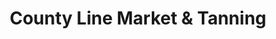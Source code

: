 ---
title: "County Line Market & Tanning"
url: /spruce-pine/county-line-market-and-tanning/
shop: beauty
---